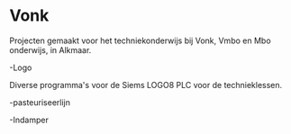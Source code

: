 # Vonk
Projecten gemaakt voor het techniekonderwijs bij Vonk, Vmbo en Mbo onderwijs, in Alkmaar.

-Logo 

Diverse programma's voor de Siems LOGO8 PLC voor de technieklessen.

-pasteuriseerlijn

-Indamper






